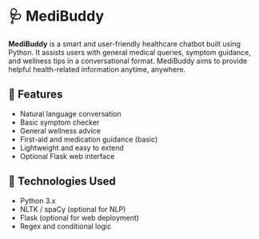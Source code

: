 # 🩺 MediBuddy

**MediBuddy** is a smart and user-friendly healthcare chatbot built using Python. It assists users with general medical queries, symptom guidance, and wellness tips in a conversational format. MediBuddy aims to provide helpful health-related information anytime, anywhere.

## 🚀 Features

- Natural language conversation
- Basic symptom checker
- General wellness advice
- First-aid and medication guidance (basic)
- Lightweight and easy to extend
- Optional Flask web interface

## 🧠 Technologies Used

- Python 3.x
- NLTK / spaCy (optional for NLP)
- Flask (optional for web deployment)
- Regex and conditional logic


